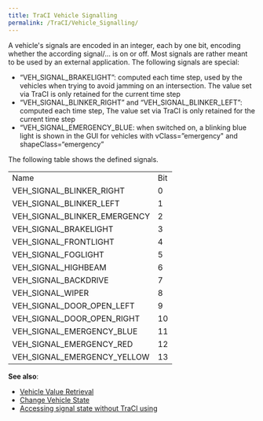 ```yaml
---
title: TraCI Vehicle Signalling
permalink: /TraCI/Vehicle_Signalling/
---
```


A vehicle's signals are encoded in an integer, each by one bit, encoding whether the according signal/... is on or off. Most signals are rather meant to be used by an external application. The following signals are special:

-   “VEH_SIGNAL_BRAKELIGHT”: computed each time step, used by the vehicles when trying to avoid jamming on an intersection. The value set via TraCI is only retained for the current time step
-   “VEH_SIGNAL_BLINKER_RIGHT” and “VEH_SIGNAL_BLINKER_LEFT”: computed each time step, The value set via TraCI is only retained for the current time step
-   “VEH_SIGNAL_EMERGENCY_BLUE: when switched on, a blinking blue light is shown in the GUI for vehicles with vClass=”emergency" and shapeClass=“emergency”

The following table shows the defined signals.

|                                 |     |
|---------------------------------|-----|
| Name                            | Bit |
| VEH_SIGNAL_BLINKER_RIGHT     | 0   |
| VEH_SIGNAL_BLINKER_LEFT      | 1   |
| VEH_SIGNAL_BLINKER_EMERGENCY | 2   |
| VEH_SIGNAL_BRAKELIGHT         | 3   |
| VEH_SIGNAL_FRONTLIGHT         | 4   |
| VEH_SIGNAL_FOGLIGHT           | 5   |
| VEH_SIGNAL_HIGHBEAM           | 6   |
| VEH_SIGNAL_BACKDRIVE          | 7   |
| VEH_SIGNAL_WIPER              | 8   |
| VEH_SIGNAL_DOOR_OPEN_LEFT   | 9   |
| VEH_SIGNAL_DOOR_OPEN_RIGHT  | 10  |
| VEH_SIGNAL_EMERGENCY_BLUE    | 11  |
| VEH_SIGNAL_EMERGENCY_RED     | 12  |
| VEH_SIGNAL_EMERGENCY_YELLOW  | 13  |

**See also**:

-   [Vehicle Value Retrieval](/TraCI/Vehicle_Value_Retrieval "wikilink")
-   [Change Vehicle State](/TraCI/Change_Vehicle_State "wikilink")
-   [Accessing signal state without TraCI using ](/Simulation/Output/FCDOutput#Further_Options "wikilink")
